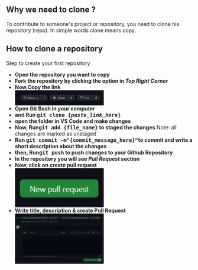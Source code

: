 <h2>Why we need to clone ?</h2>
<p>To contribute to someone's project or repository, you need to clone his repository (repo). In simple words clone means copy.</p>

<h2>How to clone a repository</h2>
Step to create your first repository<ul>
  <li><b>Open the repository you want to copy</b></li>
  <li><b>Fork the repository by clicking the option in <i>Top Right Corner</i></b></li>
  <li><b>Now,Copy the link</b></li>
  <img width="50%" align="center" src="../Images/Fork.png">
  <li><b>Open Git Bash in your computer</b></li>
  <li><b>and Run <kbd>git clone {<i>paste_link_here</i>}</kbd></b></li>
  <li><b>open the folder in VS Code and make changes</b></li>
  <li><b>Now, Run<kbd>git add {file_name}</kbd> to staged the changes</b> Note: all changes are marked as unstaged</li>
  <li><b>Run <kbd>git commit -m"{commit_message_here}"</kbd>to commit and write a short description about the changes</b></li>
  <li><b>then, Run<kbd>git push</kbd> to push changes to your Github Repository</b></li>
  <li><b>In the repository you will see <i>Pull Request</i> section</b></li>
  <li><b>Now, click on create pull request</b></li>
  <img width="50%" align="center" src="../Images/PRbutton.png">
  <li><b>Write title, description & create Pull Request</b></li>
  <img width="50%" align="center" src="../Images/PR.png">
</ul>
